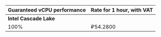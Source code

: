 Guaranteed vCPU performance | Rate for 1 hour, with VAT
--- | ---
**Intel Cascade Lake** |
100% | ₽54.2800